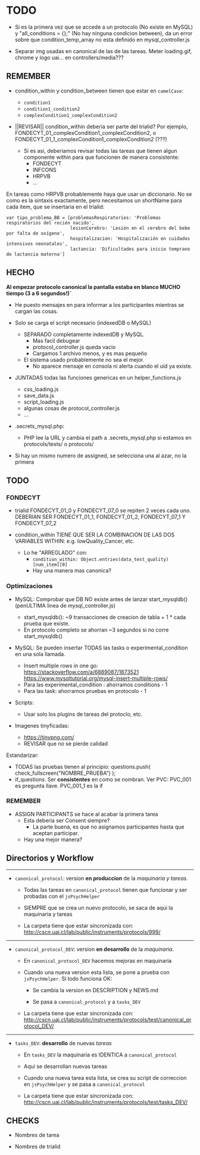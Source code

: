 # TODO 

- Si es la primera vez que se accede a un protocolo (No existe en MySQL) y "all_conditions = {};" (No hay ninguna condicion between), da un error sobre que condition_temp_array no esta definido en mysql_controller.js

- Separar img usadas en canonical de las de las tareas. Meter loading.gif, chrome y logo uai... en controllers/media???



## REMEMBER

- condition_within y condition_between tienen que estar en `camelCase`: 

  + `condition1`
  + `condition1_condition2`
  + `complexCondition1_complexCondition2`

- ||REVISAR|| condition_within deberia ser parte del trialid? Por ejemplo, FONDECYT_01_complexCondition1_complexCondition2, o FONDECYT_01_1_complexCondition1_complexCondition2 (???)
  + Si es asi, deberiamos revisar todas las tareas que tienen algun componente within para que funcionen de manera consistente: 
    + FONDECYT
    + INFCONS
    + HRPVB
    + ...
    
En tareas como HRPVB probablemente haya que usar un diccionario. No se como es la sintaxis exactamente, pero necesitamos un shortName para cada item, que se insertaria en el trialid:

```
var tipo_problema_BB = [problemasRespiratorios: 'Problemas respiratorios del recién nacido',
                        lesionCerebro: 'Lesión en el cerebro del bebe por falta de oxígeno',
                        hospitalizacion: 'Hospitalización en cuidados intensivos neonatales',
                        lactancia: 'Dificultades para inicio temprano de lactancia materna']
```


## HECHO

**Al empezar protocolo canonical la pantalla estaba en blanco MUCHO tiempo (3 a 6 segundos!)`**

- He puesto mensajes en <span id="text_input_uid"> para informar a los participantes mientras se cargan las cosas.

- Solo se carga el script necesario (indexedDB o MySQL)
    - SEPARADO completamente indexedDB y MySQL. 
      + Mas facil debugear
      + protocol_controller.js queda vacio
      + Cargamos 1 archivo menos, y es mas pequeño
    - El sistema usado probablemente no sea el mejor. 
      + No aparece mensaje en consola ni alerta cuando el uid ya existe.
  
- JUNTADAS todas las funciones genericas en un helper_functions.js
  - css_loading.js
  - save_data.js
  - script_loading.js
  - algunas cosas de protocol_controller.js
  - ...

- .secrets_mysql.php:
  + PHP lee la URL y cambia el path a .secrets_mysql.php si estamos en protocols/tests/ o protocols/

- Si hay un mismo numero de assigned, se selecciona una al azar, no la primera

## TODO

### FONDECYT

- trialid FONDECYT_01_0 y FONDECYT_07_0 se repiten 2 veces cada uno. DEBERIAN SER FONDECYT_01_1, FONDECYT_01_2, FONDECYT_07_1 Y FONDECYT_07_2

- condition_within TIENE QUE SER LA COMBINACION DE LAS DOS VARIABLES WITHIN: e.g. lowQuality_Cancer, etc.
  + Lo he "ARREGLADO" con:
      + `condition_within: Object.entries(data_test_quality)[num_item][0]`
      + Hay una manera mas canonica?



### Optimizaciones

- MySQL: Comprobar que DB NO existe antes de lanzar start_mysqldb() (penULTIMA linea de mysql_controller.js)
  - start_mysqldb(): ~9 transacciones de creacion de tabla + 1 * cada prueba que existe.
  - En protocolo completo se ahorran ~3 segundos si no corre start_mysqldb()
  
- MySQL: Se pueden insertar TODAS las tasks o experimental_condition en una sola llamada. 
  - Insert multiple rows in one go: https://stackoverflow.com/a/6889087/1873521 https://www.mysqltutorial.org/mysql-insert-multiple-rows/
  - Para las experimental_condition : ahorramos conditions - 1
  - Para las task: ahorramos pruebas en protocolo - 1
  



- Scripts: 
  + Usar solo los plugins de tareas del protoclo, etc.
    
- Imagenes tinyficadas: 
  + https://tinypng.com/
  + REVISAR que no se pierde calidad



Estandarizar: 

- TODAS las pruebas tienen al principio: questions.push( check_fullscreen("NOMBRE_PRUEBA") );
- if_questions. Ser **consistentes** en como se nombran. Ver PVC: PVC_001 es pregunta llave. PVC_001_1 es la if




### REMEMBER

- ASSIGN PARTICIPANTS se hace al acabar la primera tarea
  - Esta deberia ser Consent siempre? 
    - La parte buena, es que no asignamos participantes hasta que aceptan participar.
  - Hay una mejor manera?



## Directorios y Workflow


---

- `canonical_protocol`: version **en produccion** de la *maquinaria y tareas*.

  + Todas las tareas en `canonical_protocol` tienen que funcionar y ser probadas con el `jsPsychHelper`  

  + SIEMPRE que se crea un nuevo protocolo, se saca de aqui la maquinaria y tareas

  + La carpeta tiene que estar sincronizada con: http://cscn.uai.cl/lab/public/instruments/protocols/999/  


---

- `canonical_protocol_DEV`: version **en desarrollo** de la *maquinaria*.

  + En `canonical_protocol_DEV` hacemos mejoras en maquinaria

  + Cuando una nueva version esta lista, se pone a prueba con `jsPsychHelper`. Si todo funciona OK:

    + Se cambia la version en DESCRIPTION y NEWS.md

    + Se pasa a `canonical_protocol` y a `tasks_DEV`

  + La carpeta tiene que estar sincronizada con: http://cscn.uai.cl/lab/public/instruments/protocols/test/canonical_protocol_DEV/  


---

- `tasks_DEV`: **desarrollo** de nuevas *tareas*

  + En `tasks_DEV` la maquinaria es IDENTICA a `canonical_protocol`

  + Aqui se desarrollan nuevas tareas

  + Cuando una nueva tarea esta lista, se crea su script de correccion en `jsPsychHelper` y se pasa a `canonical_protocol`

  + La carpeta tiene que estar sincronizada con: http://cscn.uai.cl/lab/public/instruments/protocols/test/tasks_DEV/  



## CHECKS

- Nombres de tarea

- Nombres de trialid 

